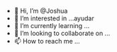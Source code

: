 - 👋 Hi, I’m @Joshua
- 👀 I’m interested in ...ayudar
- 🌱 I’m currently learning ...
- 💞️ I’m looking to collaborate on ...
- 📫 How to reach me ...

<!---
Joshuauwu/Joshuauwu is a ✨ special ✨ repository because its `README.md` (this file) appears on your GitHub profile.
You can click the Preview link to take a look at your changes.
--->
